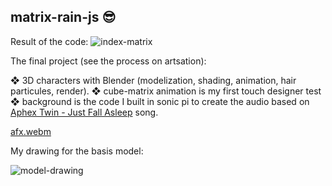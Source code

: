 ﻿## matrix-rain-js 😎
 Result of the code:
![index-matrix](https://user-images.githubusercontent.com/105500912/199080175-273923fb-0408-4730-ae2a-87ad8a1e1ab8.png)

The final project (see the process on artsation):

❖ 3D characters with Blender (modelization, shading, animation, hair particules, render).
❖ cube-matrix animation is my first touch designer test
❖ background is the code I built in sonic pi to create the audio based on [Aphex Twin - Just Fall Asleep](https://www.youtube.com/watch?v=2gNtuY4VAOA) song.

[afx.webm](https://user-images.githubusercontent.com/105500912/199104265-8ac8d55d-90f8-466e-93a4-bd400c1f7e0e.webm)


My drawing for the basis model:

![model-drawing](https://user-images.githubusercontent.com/105500912/199089190-642d09d9-8680-4c39-905c-903732d33744.png)
